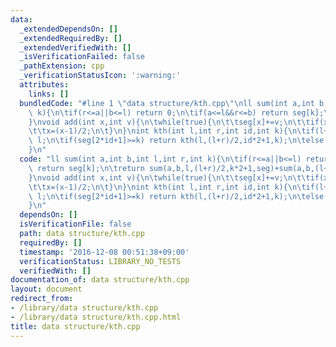 ```yaml
---
data:
  _extendedDependsOn: []
  _extendedRequiredBy: []
  _extendedVerifiedWith: []
  _isVerificationFailed: false
  _pathExtension: cpp
  _verificationStatusIcon: ':warning:'
  attributes:
    links: []
  bundledCode: "#line 1 \"data structure/kth.cpp\"\nll sum(int a,int b,int l,int r,int\
    \ k){\n\tif(r<=a||b<=l) return 0;\n\tif(a<=l&&r<=b) return seg[k];\n\treturn sum(a,b,l,(l+r)/2,k*2+1,seg)+sum(a,b,(l+r)/2,r,k*2+2,seg);\n\
    }\nvoid add(int x,int v){\n\twhile(true){\n\t\tseg[x]+=v;\n\t\tif(x==0) break;\n\
    \t\tx=(x-1)/2;\n\t}\n}\nint kth(int l,int r,int id,int k){\n\tif(l+1==r) return\
    \ l;\n\tif(seg[2*id+1]>=k) return kth(l,(l+r)/2,id*2+1,k);\n\telse return kth((l+r)/2,r,id*2+2,k-seg[2*id+1]);\n\
    }\n"
  code: "ll sum(int a,int b,int l,int r,int k){\n\tif(r<=a||b<=l) return 0;\n\tif(a<=l&&r<=b)\
    \ return seg[k];\n\treturn sum(a,b,l,(l+r)/2,k*2+1,seg)+sum(a,b,(l+r)/2,r,k*2+2,seg);\n\
    }\nvoid add(int x,int v){\n\twhile(true){\n\t\tseg[x]+=v;\n\t\tif(x==0) break;\n\
    \t\tx=(x-1)/2;\n\t}\n}\nint kth(int l,int r,int id,int k){\n\tif(l+1==r) return\
    \ l;\n\tif(seg[2*id+1]>=k) return kth(l,(l+r)/2,id*2+1,k);\n\telse return kth((l+r)/2,r,id*2+2,k-seg[2*id+1]);\n\
    }\n"
  dependsOn: []
  isVerificationFile: false
  path: data structure/kth.cpp
  requiredBy: []
  timestamp: '2016-12-08 00:51:38+09:00'
  verificationStatus: LIBRARY_NO_TESTS
  verifiedWith: []
documentation_of: data structure/kth.cpp
layout: document
redirect_from:
- /library/data structure/kth.cpp
- /library/data structure/kth.cpp.html
title: data structure/kth.cpp
---
```

